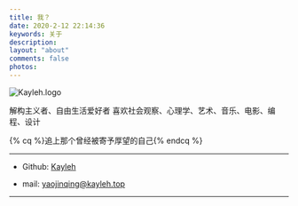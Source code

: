 ```yaml
---
title: 我？
date: 2020-2-12 22:14:36
keywords: 关于
description: 
layout: "about"
comments: false
photos: 
---
```


![Kayleh.logo](https://cdn.kayleh.top/gh/kayleh/logo/logo.svg)

解构主义者、自由生活爱好者
喜欢社会观察、心理学、艺术、音乐、电影、编程、设计

{% cq %}追上那个曾经被寄予厚望的自己{% endcq %}

---

- Github: [Kayleh](https://github.com/Kayleh)

- mail: [yaojinqing@kayleh.top](mailto:yaojinqing@kayleh.top)

---